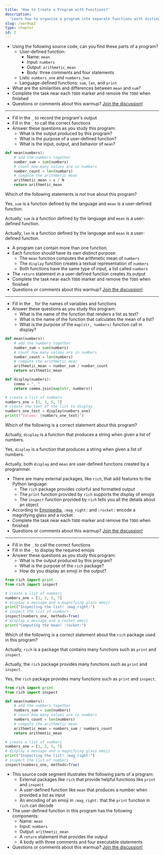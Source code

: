 ```yaml
---
title: 'How to Create a Program with Functions?'
description:
  'Learn how to organize a program into separate functions with distinguished behavior'
slug: /warmup2
type: chapter
id: 2
---
```


<!-- EXERCISE { -->

<exercise id="1" title="Creating a Function">

- Using the following source code, can you find these parts of a program?
  - User-defined function:
      - Name: `mean`
      - Input: `numbers`
      - Output: `arithmetic_mean`
      - Body: three comments and four statements
  - Lists: `numbers_one` and `numbers_two`
  - Language-defined functions: `sum`, `len`, and `print`
- What are the similarities and differences between `mean` and `sum`?
- Complete the task near each `TODO` marker and remove the `TODO` when finished
- Questions or comments about this warmup? <a href = "https://github.com/gkapfham/www.warmups.dev/discussions">Join the discussion!</a>

<hr>

<codeblock id="02_01">

- Fill in the `_` to record the program's output
- Fill in the `_` to call the correct functions
- Answer these questions as you study this program:
  - What is the output produced by this program?
  - What is the purpose of a user-defined function?
  - What is the input, output, and behavior of `mean`?

</codeblock>

</exercise>

<!-- EXERCISE } -->

<!-- EXERCISE { -->

<exercise id="2" title="Check: Creating a Function">

```python
def mean(numbers):
    # add the numbers together
    number_sum = sum(numbers)
    # count how many values are in numbers
    number_count = len(numbers)
    # compute the arithmetic mean
    arithmetic_mean = s / N
    return arithmetic_mean
```

Which of the following statements is *not true* about this program?

<choice>

<opt text="<code>sum</code> is a user-defined function and <code>mean</code> is a language-defined function" correct="true">

Yes, `sum` is a function defined by the language and `mean` is a user-defined function.

</opt>

<opt text="<code>mean</code> is a user-defined function and <code>sum</code> is a language-defined function">

Actually, `sum` is a function defined by the language and `mean` is a user-defined function.

</opt>

<opt text="<code>mean</code> is a user-defined function and <code>len</code> is a language-defined function">

Actually, `len` is a function defined by the language and `mean` is a user-defined function.

</opt>

</choice>

</exercise>

<!-- EXERCISE } -->

<!-- EXERCISE { -->

<exercise id="3" title="Creating Multiple Functions">

- A program can contain more than one function
- Each function should have its own distinct purpose:
    - The `mean` function computes the arithmetic mean of `numbers`
    - The `display` function creates a textual representation of `numbers`
    - Both functions have the same type of input, a list called `numbers`
- The `return` statement in a user-defined function creates its output
- Complete the task near each `TODO` marker and remove the `TODO` when finished
- Questions or comments about this warmup? <a href = "https://github.com/gkapfham/www.warmups.dev/discussions">Join the discussion!</a>

<hr>

<codeblock id="02_03">

- Fill in the `_` for the names of variables and functions
- Answer these questions as you study this program:
  - What is the name of the function that renders a list as text?
  - What is the name of the function that calculates the mean of a list?
  - What is the purpose of the `map(str, numbers)` function call in display?

</codeblock>

</exercise>

<!-- EXERCISE } -->

<!-- EXERCISE { -->

<exercise id="4" title="Check: Creating Multiple Functions">

```python
def mean(numbers):
    # add the numbers together
    number_sum = sum(numbers)
    # count how many values are in numbers
    number_count = len(numbers)
    # compute the arithmetic mean
    arithmetic_mean = number_sum / number_count
    return arithmetic_mean

def display(numbers):
    comma = ", "
    return comma.join(map(str, numbers))

# create a list of numbers
numbers_one = [1, 3, 5, 7]
# create the text of the list to display
numbers_one_text = display(numbers_one)
print(f"Values: {numbers_one_text}")
```

Which of the following is a correct statement about this program?

<choice>

<opt text="<code>display</code> is a function that accepts as input a string and returns a list of numbers">

Actually, `display` is a function that produces a string when given a list of numbers.

</opt>

<opt text="<code>display</code> is a function that accepts as input a list of numbers and returns a string" correct="true">

Yes, `display` is a function that produces a string when given a list of numbers.

</opt>

<opt text="<code>display</code> is a user-defined function and <code>mean</code> is a language-defined function">

Actually, both `display` and `mean` are user-defined functions created by a programmer.

</opt>

</choice>

</exercise>

<!-- EXERCISE } -->

<!-- EXERCISE { -->

<exercise id="5" title="Using External Functions">

- There are many external packages, like `rich`, that add features to the Python language:
    - The `rich` package provides colorful and formatted output
    - The `print` function provided by `rich` supports the display of emojis
    - The `inspect` function provided by `rich` tells you all the details about an object
- According to <a href = "https://emojipedia.org/">Emojipedia</a>, `:mag_right:` and `:rocket:` encode a magnifying glass and a rocket
- Complete the task near each `TODO` marker and remove the `TODO` when finished
- Questions or comments about this warmup? <a href = "https://github.com/gkapfham/www.warmups.dev/discussions">Join the discussion!</a>

<hr>

<codeblock id="02_05">

- Fill in the `_` to call the correct functions
- Fill in the `_` to display the required emojis
- Answer these questions as you study this program:
  - What is the output produced by this program?
  - What is the purpose of the `rich` package?
  - How do you display an emoji in the output?

</codeblock>

</exercise>

<!-- EXERCISE } -->

<!-- EXERCISE { -->

<exercise id="6" title="Check: Using External Functions">

```python
from rich import print
from rich import inspect

# create a list of numbers
numbers_one = [1, 3, 5, 7]
# display a message and a magnifying glass emoji
print("Inspecting the list! :mag_right:")
# inspect the list of numbers
inspect(numbers_one, methods=True)
# display a message and a rocket emoji
print("Computing the mean! :rocket:")
```

Which of the following is a correct statement about the `rich` package used in this program?

<choice>

<opt text="<code>rich</code> is a function that contains additional functions called <code>print</code> and <code>inspect</code>">

Actually, `rich` is a package that contains many functions such as `print` and `inspect`.

</opt>

<opt text="<code>rich</code> is a package that only displays emojis with its <code>print</code> function">

Actually, the `rich` package provides many functions such as `print` and `inspect`.

</opt>

<opt text="<code>rich</code> is a package that contains many extra functions like <code>print</code> and <code>inspect</code>" correct="true">

Yes, the `rich` package provides many functions such as `print` and `inspect`.

</opt>

</choice>

</exercise>

<!-- EXERCISE } -->

<!-- EXERCISE { -->

<exercise id="7" title="Stretch: How to Create a Program with Functions?">

```python
from rich import print
from rich import inspect

def mean(numbers):
    # add the numbers together
    numbers_sum = sum(numbers)
    # count how many values are in numbers
    numbers_count = len(numbers)
    # compute the arithmetic mean
    arithmetic_mean = numbers_sum / numbers_count
    return arithmetic_mean

# create a list of numbers
numbers_one = [1, 3, 5, 7]
# display a message and a magnifying glass emoji
print("Inspecting the list! :mag_right:")
# inspect the list of numbers
inspect(numbers_one, methods=True)
```

- This source code segment illustrates the following parts of a program:
  - External packages like `rich` that provide helpful functions like `print` and `inspect`
  - A user-defined function like `mean` that produces a number when provided a list as input
  - An encoding of an emoji in `:mag_right:` that the `print` function in `rich` can decode
- The user-defined function in this program has the following components:
    - Name: `mean`
    - Input: `numbers`
    - Output: `arithmetic_mean`
    - A `return` statement that provides the output
    - A body with three comments and four executable statements
- Questions or comments about this warmup? <a href = "https://github.com/gkapfham/www.warmups.dev/discussions">Join the discussion!</a>

</exercise>

<!-- EXERCISE } -->
